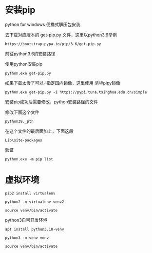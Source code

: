 # 安装pip

python for windows 便携式解压包安装

去下载对应版本的 get-pip.py 文件，这里以python3.6举例

```
https://bootstrap.pypa.io/pip/3.6/get-pip.py
```



前往python3.6的安装路径

使用python安装pip

```
python.exe get-pip.py
```

如果下载太慢了可以-i指定国内镜像，这里使用 清华pipy镜像

```
python.exe get-pip.py -i https://pypi.tuna.tsinghua.edu.cn/simple
```



安装pip成功后需要修改，python安装路径的文件

修改下面这个文件

```
python39._pth
```

在这个文件的最后面加上，下面这段

```
Lib\site-packages
```



验证

```
python.exe -m pip list
```



# 虚拟环境

```
pip2 install virtualenv

python2 -m virtualenv venv2

source venv/bin/activate
```



python3自带开发环境

```
apt install python3.10-venv

python3 -m venv venv

source venv/bin/activate
```

